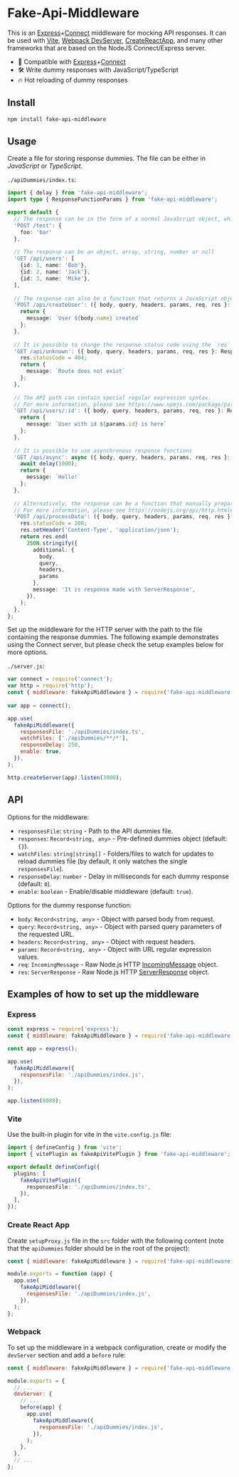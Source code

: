 # Fake-Api-Middleware

This is an [Express](https://github.com/expressjs/express)+[Connect](https://github.com/senchalabs/connect) middleware for mocking API responses. It can be used with [Vite](https://github.com/vitejs/vite), [Webpack DevServer](https://github.com/webpack/webpack-dev-server), [CreateReactApp](https://github.com/facebook/create-react-app), and many other frameworks that are based on the NodeJS Connect/Express server.

- 🔩 Compatible with [Express](https://github.com/expressjs/express)+[Connect](https://github.com/senchalabs/connect)
- 🛠️ Write dummy responses with JavaScript/TypeScript
- 🔥 Hot reloading of dummy responses

## Install

```sh
npm install fake-api-middleware
```

## Usage

Create a file for storing response dummies. The file can be either in _JavaScript_ or _TypeScript_.

`./apiDummies/index.ts`: 
```ts
import { delay } from 'fake-api-middleware';
import type { ResponseFunctionParams } from 'fake-api-middleware';

export default {
  // The response can be in the form of a normal JavaScript object, which will be returned as JSON with a status code of 200
  'POST /test': {
    foo: 'bar'
  },
  
  // The response can be an object, array, string, number or null
  'GET /api/users': [
    {id: 1, name: 'Bob'},
    {id: 2, name: 'Jack'},
    {id: 3, name: 'Mike'},
  ],
  
  // The response can also be a function that returns a JavaScript object, which will be returned as a JSON response with a status code of 200
  'POST /api/createUser': ({ body, query, headers, params, req, res }: ResponseFunctionParams) => {
    return {
      message: `User ${body.name} created`
    };
  },
  
  // It is possible to change the response status code using the `res` object
  'GET /api/unknown': ({ body, query, headers, params, req, res }: ResponseFunctionParams) => {
    res.statusCode = 404;
    return {
      message: `Route does not exist`
    };
  },
  
  // The API path can contain special regular expression syntax. 
  // For more information, please see https://www.npmjs.com/package/path-to-regexp
  'GET /api/users/:id': ({ body, query, headers, params, req, res }: ResponseFunctionParams) => {
    return {
      message: `User with id ${params.id} is here`
    };
  },
  
  // It is possible to use asynchronous response functions
  'GET /api/async': async ({ body, query, headers, params, req, res }: ResponseFunctionParams) => {
    await delay(1000);
    return {
      message: `Hello!`
    };
  },
  
  // Alternatively, the response can be a function that manually prepares an HTTP response. 
  // For more information, please see https://nodejs.org/api/http.html#class-httpserverresponse
  'POST /api/processData': ({ body, query, headers, params, req, res }: ResponseFunctionParams) => {
    res.statusCode = 200;
    res.setHeader('Content-Type', 'application/json');
    return res.end(
      JSON.stringify({
        additional: {
          body,
          query,
          headers,
          params
        },
        message: 'It is response made with ServerResponse',
      }),
    );
  },
};
```

Set up the middleware for the HTTP server with the path to the file containing the response dummies. The following example demonstrates using the Connect server, but please check the setup examples below for more options.

`./server.js`:
```js
var connect = require('connect');
var http = require('http');
const { middleware: fakeApiMiddleware } = require('fake-api-middleware');
 
var app = connect();

app.use(
  fakeApiMiddleware({
    responsesFile: './apiDummies/index.ts',
    watchFiles: ['./apiDummies/**/*'],
    responseDelay: 250,
    enable: true,
  }),
);

http.createServer(app).listen(3000);
```


## API

Options for the middleware:

* `responsesFile`: `string` - Path to the API dummies file.
* `responses`: `Record<string, any>` - Pre-defined dummies object (default: `{}`).
* `watchFiles`: `string|string[]` - Folders/files to watch for updates to reload dummies file (by default, it only watches the single `responsesFile`).
* `responseDelay`: `number` - Delay in milliseconds for each dummy response (default: `0`).
* `enable`: `boolean` - Enable/disable middleware (default: `true`).

Options for the dummy response function:

* `body`: `Record<string, any>` - Object with parsed body from request.
* `query`: `Record<string, any>` - Object with parsed query parameters of the requested URL.
* `headers`: `Record<string, any>` - Object with request headers.
* `params`: `Record<string, any>` - Object with URL regular expression values.
* `req`: `IncomingMessage` - Raw Node.js HTTP [IncomingMessage](https://nodejs.org/api/http.html#class-httpincomingmessage) object.
* `res`: `ServerResponse` - Raw Node.js HTTP [ServerResponse](https://nodejs.org/api/http.html#class-httpserverresponse) object.

## Examples of how to set up the middleware

### Express

```js
const express = require('express');
const { middleware: fakeApiMiddleware } = require('fake-api-middleware');

const app = express();

app.use(
  fakeApiMiddleware({
    responsesFile: './apiDummies/index.js',
  }),
);

app.listen(8080);
```

### Vite

Use the built-in plugin for vite in the `vite.config.js` file:

```ts
import { defineConfig } from 'vite';
import { vitePlugin as fakeApiVitePlugin } from 'fake-api-middleware';

export default defineConfig({
  plugins: [
    fakeApiVitePlugin({
      responsesFile: './apiDummies/index.ts',
    }),
  ],
});
```

### Create React App

Create `setupProxy.js` file in the `src` folder with the following content (note that the `apiDummies` folder should be in the root of the project):

```js
const { middleware: fakeApiMiddleware } = require('fake-api-middleware');

module.exports = function (app) {
  app.use(
    fakeApiMiddleware({
      responsesFile: './apiDummies/index.js',
    }),
  );
};
```

### Webpack

To set up the middleware in a webpack configuration, create or modify the `devServer` section and add a `before` rule:

```js
const { middleware: fakeApiMiddleware } = require('fake-api-middleware');

module.exports = {
  // ...
  devServer: {
    // ...
    before(app) {
      app.use(
        fakeApiMiddleware({
          responsesFile: './apiDummies/index.js',
        }),
      );
    },
  },
  // ...
};
```
